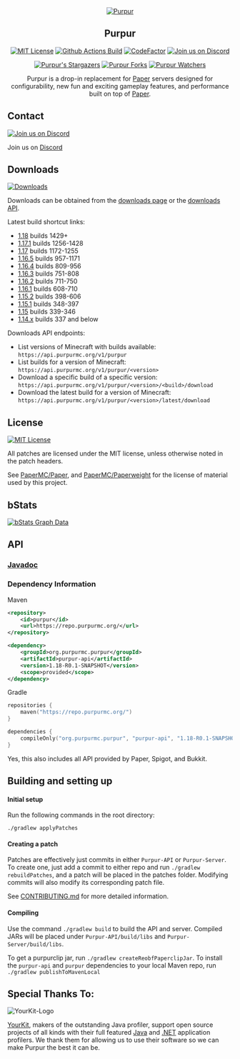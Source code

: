 <div align="center">
<a href="https://purpurmc.org"><img src="https://repository-images.githubusercontent.com/184300222/14b11480-3303-11eb-8ca4-ea5711d942fb" alt="Purpur"></a>

## Purpur

[![MIT License](https://img.shields.io/github/license/PurpurMC/Purpur?&logo=github)](LICENSE)
[![Github Actions Build](https://img.shields.io/github/workflow/status/PurpurMC/purpur/Build?event=push&logo=github)](https://purpurmc.org/downloads/)
[![CodeFactor](https://www.codefactor.io/repository/github/PurpurMC/purpur/badge)](https://www.codefactor.io/repository/github/PurpurMC/purpur)
[![Join us on Discord](https://img.shields.io/discord/685683385313919172.svg?label=&logo=discord&logoColor=ffffff&color=7389D8&labelColor=6A7EC2)](https://purpurmc.org/discord)

[![Purpur's Stargazers](https://img.shields.io/github/stars/PurpurMC/Purpur?label=stars&logo=github)](https://github.com/PurpurMC/Purpur/stargazers)
[![Purpur Forks](https://img.shields.io/github/forks/PurpurMC/Purpur?label=forks&logo=github)](https://github.com/PurpurMC/Purpur/network/members)
[![Purpur Watchers](https://img.shields.io/github/watchers/PurpurMC/Purpur?label=watchers&logo=github)](https://github.com/PurpurMC/Purpur/watchers)

Purpur is a drop-in replacement for [Paper](https://github.com/PaperMC/Paper) servers designed for configurability, new fun and exciting gameplay features, and performance built on top of [Paper](https://github.com/PaperMC/Paper/).

</div>

## Contact
[![Join us on Discord](https://img.shields.io/discord/685683385313919172.svg?label=&logo=discord&logoColor=ffffff&color=7389D8&labelColor=6A7EC2)](https://discord.gg/mtAAnkk)

Join us on [Discord](https://discord.gg/mtAAnkk)

## Downloads
[![Downloads](https://img.shields.io/github/workflow/status/PurpurMC/purpur/Build?event=push&label=Downloads&logo=github)](https://purpurmc.org/downloads)

Downloads can be obtained from the [downloads page](https://purpurmc.org/downloads/) or the [downloads API](https://api.purpurmc.org).

Latest build shortcut links:
* [1.18](https://purpurmc.org/downloads/1.18/latest/download) builds 1429+
* [1.17.1](https://api.purpurmc.org/v1/purpur/1.17.1/latest/download) builds 1256-1428
* [1.17](https://api.purpurmc.org/v1/purpur/1.17/latest/download) builds 1172-1255
* [1.16.5](https://api.purpurmc.org/v1/purpur/1.16.5/latest/download) builds 957-1171
* [1.16.4](https://api.purpurmc.org/v1/purpur/1.16.4/latest/download) builds 809-956
* [1.16.3](https://api.purpurmc.org/v1/purpur/1.16.3/latest/download) builds 751-808
* [1.16.2](https://api.purpurmc.org/v1/purpur/1.16.2/latest/download) builds 711-750
* [1.16.1](https://api.purpurmc.org/v1/purpur/1.16.1/latest/download) builds 608-710
* [1.15.2](https://api.purpurmc.org/v1/purpur/1.15.2/latest/download) builds 398-606
* [1.15.1](https://api.purpurmc.org/v1/purpur/1.15.1/latest/download) builds 348-397
* [1.15](https://api.purpurmc.org/v1/purpur/1.15/latest/download) builds 339-346
* [1.14.x](https://api.purpurmc.org/v1/purpur/1.14.4/latest/download) builds 337 and below


Downloads API endpoints:
 * List versions of Minecraft with builds available:
   `https://api.purpurmc.org/v1/purpur`
 * List builds for a version of Minecraft:
   `https://api.purpurmc.org/v1/purpur/<version>`
 * Download a specific build of a specific version:
   `https://api.purpurmc.org/v1/purpur/<version>/<build>/download`
 * Download the latest build for a version of Minecraft:
   `https://api.purpurmc.org/v1/purpur/<version>/latest/download`

## License
[![MIT License](https://img.shields.io/github/license/PurpurMC/Purpur?&logo=github)](LICENSE)

All patches are licensed under the MIT license, unless otherwise noted in the patch headers.

See [PaperMC/Paper](https://github.com/PaperMC/Paper), and [PaperMC/Paperweight](https://github.com/PaperMC/paperweight) for the license of material used by this project.

## bStats

[![bStats Graph Data](https://bstats.org/signatures/server-implementation/Purpur.svg)](https://bstats.org/plugin/server-implementation/Purpur)


## API

### [Javadoc](https://purpurmc.org/javadoc)

### Dependency Information
Maven
```xml
<repository>
    <id>purpur</id>
    <url>https://repo.purpurmc.org/</url>
</repository>
```
```xml
<dependency>
    <groupId>org.purpurmc.purpur</groupId>
    <artifactId>purpur-api</artifactId>
    <version>1.18-R0.1-SNAPSHOT</version>
    <scope>provided</scope>
</dependency>
```

Gradle
```kotlin
repositories {
    maven("https://repo.purpurmc.org/")
}
```
```kotlin
dependencies {
    compileOnly("org.purpurmc.purpur", "purpur-api", "1.18-R0.1-SNAPSHOT")
}
```

Yes, this also includes all API provided by Paper, Spigot, and Bukkit.

## Building and setting up

#### Initial setup
Run the following commands in the root directory:

```
./gradlew applyPatches
```

#### Creating a patch
Patches are effectively just commits in either `Purpur-API` or `Purpur-Server`. 
To create one, just add a commit to either repo and run `./gradlew rebuildPatches`, and a 
patch will be placed in the patches folder. Modifying commits will also modify its 
corresponding patch file.

See [CONTRIBUTING.md](CONTRIBUTING.md) for more detailed information.


#### Compiling

Use the command `./gradlew build` to build the API and server. Compiled JARs
will be placed under `Purpur-API/build/libs` and `Purpur-Server/build/libs`.

To get a purpurclip jar, run `./gradlew createReobfPaperclipJar`.
To install the `purpur-api` and `purpur` dependencies to your local Maven repo, run `./gradlew publishToMavenLocal`

Special Thanks To:
-------------

![YourKit-Logo](https://www.yourkit.com/images/yklogo.png)

[YourKit](https://www.yourkit.com/), makers of the outstanding Java profiler,
support open source projects of all kinds with their full featured [Java](https://www.yourkit.com/java/profiler)
and [.NET](https://www.yourkit.com/.net/profiler) application profilers. We thank them for allowing us to use their
software so we can make Purpur the best it can be.

